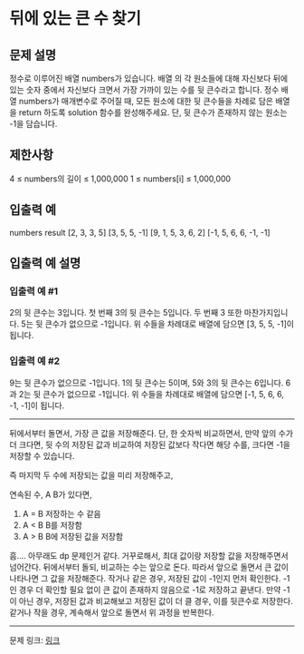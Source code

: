 # 뒤에 있는 큰 수 찾기
## 문제 설명

정수로 이루어진 배열 numbers가 있습니다. 배열 의 각 원소들에 대해 자신보다 뒤에 있는 숫자 중에서 자신보다 크면서 가장 가까이 있는 수를 뒷 큰수라고 합니다.
정수 배열 numbers가 매개변수로 주어질 때, 모든 원소에 대한 뒷 큰수들을 차례로 담은 배열을 return 하도록 solution 함수를 완성해주세요. 단, 뒷 큰수가 존재하지 않는 원소는 -1을 담습니다.
## 제한사항
4 ≤ numbers의 길이 ≤ 1,000,000
1 ≤ numbers[i] ≤ 1,000,000
## 입출력 예
numbers	result
[2, 3, 3, 5]	[3, 5, 5, -1]
[9, 1, 5, 3, 6, 2]	[-1, 5, 6, 6, -1, -1]
## 입출력 예 설명
### 입출력 예 #1
2의 뒷 큰수는 3입니다. 첫 번째 3의 뒷 큰수는 5입니다. 두 번째 3 또한 마찬가지입니다. 5는 뒷 큰수가 없으므로 -1입니다. 위 수들을 차례대로 배열에 담으면 [3, 5, 5, -1]이 됩니다.
### 입출력 예 #2
9는 뒷 큰수가 없으므로 -1입니다. 1의 뒷 큰수는 5이며, 5와 3의 뒷 큰수는 6입니다. 6과 2는 뒷 큰수가 없으므로 -1입니다. 위 수들을 차례대로 배열에 담으면 [-1, 5, 6, 6, -1, -1]이 됩니다.

***

뒤에서부터 돌면서, 가장 큰 값을 저장해준다. 단, 한 숫자씩 비교하면서, 만약 앞의 수가 더 크다면, 뒷 수의 저장된 값과 비교하여 저장된 값보다 작다면 해당 수를, 크다면 -1을 저장할 수 있습니다.

즉 마지막 두 수에 저장되는 값을 미리 저장해주고,

연속된 수, A B가 있다면,
1. A = B
저장하는 수 같음
2. A < B
B를 저장함
3. A > B
B에 저장된 값을 저장함

흠.... 아무래도 dp 문제인거 같다. 거꾸로해서, 최대 값이랑 저장할 값을 저장해주면서 넘어간다. 뒤에서부터 돌되, 비교하는 수는 앞으로 돈다. 따라서 앞으로 돌면서 큰 값이 나타나면 그 값을 저장해준다. 작거나 같은 경우, 저장된 값이 -1인지 먼저 확인한다. -1인 경우 더 확인할 필요 없이 큰 값이 존재하지 않음으로 -1로 저장하고 끝낸다. 만약 -1이 아닌 경우, 저장된 값과 비교해보고 저장된 값이 더 클 경우, 이를 뒷큰수로 저장한다. 같거나 작을 경우, 계속해서 앞으로 돌면서 위 과정을 반복한다.

***
문제 링크: [링크](https://school.programmers.co.kr/learn/courses/30/lessons/154539)
